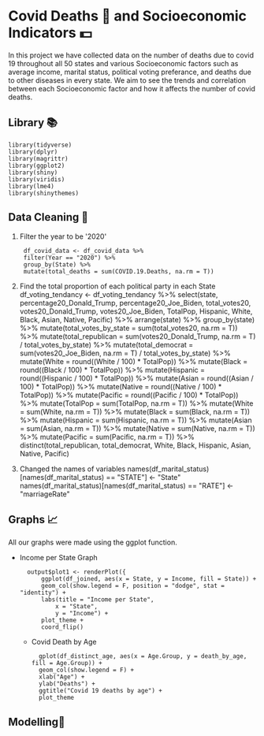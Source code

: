 
# Covid Deaths 🦠 and Socioeconomic Indicators 💵
In this project we have collected data on the number of deaths due to covid 19 throughout all 50 states and various Socioeconomic factors such as average income, marital status, political voting preferance, and deaths due to other diseases in every state. We aim to see the trends and correlation between each Socioeconomic factor and how it affects the number of covid deaths. 


## Library 📚
    library(tidyverse)
    library(dplyr)
    library(magrittr)
    library(ggplot2)
    library(shiny)
    library(viridis)
    library(lme4)
    library(shinythemes)
## Data Cleaning 🧼
1. Filter the year to be '2020' 

        df_covid_data <- df_covid_data %>%
        filter(Year == "2020") %>%
        group_by(State) %>%
        mutate(total_deaths = sum(COVID.19.Deaths, na.rm = T))
  2. Find the total proportion of each political party in each State
    df_voting_tendancy <- df_voting_tendancy %>%
    select(state, percentage20_Donald_Trump, percentage20_Joe_Biden, total_votes20, votes20_Donald_Trump, 
            votes20_Joe_Biden, TotalPop, Hispanic, White, Black, Asian, Native, Pacific) %>%
    arrange(state) %>%
    group_by(state) %>%
    mutate(total_votes_by_state = sum(total_votes20, na.rm = T)) %>%
    mutate(total_republican = sum(votes20_Donald_Trump, na.rm = T) / total_votes_by_state) %>%
    mutate(total_democrat = sum(votes20_Joe_Biden, na.rm = T) / total_votes_by_state) %>%
    mutate(White = round((White / 100) * TotalPop)) %>%
    mutate(Black = round((Black / 100) * TotalPop)) %>%
    mutate(Hispanic = round((Hispanic / 100) * TotalPop)) %>%
    mutate(Asian = round((Asian / 100) * TotalPop)) %>%
    mutate(Native = round((Native / 100) * TotalPop)) %>%
    mutate(Pacific = round((Pacific / 100) * TotalPop)) %>%
    mutate(TotalPop = sum(TotalPop, na.rm = T)) %>%
    mutate(White = sum(White, na.rm = T)) %>%
    mutate(Black = sum(Black, na.rm = T)) %>%
    mutate(Hispanic = sum(Hispanic, na.rm = T)) %>%
    mutate(Asian = sum(Asian, na.rm = T)) %>%
    mutate(Native = sum(Native, na.rm = T)) %>%
    mutate(Pacific = sum(Pacific, na.rm = T)) %>%
    distinct(total_republican, total_democrat, White, Black, Hispanic, Asian, Native, Pacific)
  3. Changed the names of variables 
    names(df_marital_status)[names(df_marital_status) == "STATE"] <- "State"
    names(df_marital_status)[names(df_marital_status) == "RATE"] <- "marriageRate"  
## Graphs 📈
All our graphs were made using the ggplot function.

- Income per State Graph 

        output$plot1 <- renderPlot({
            ggplot(df_joined, aes(x = State, y = Income, fill = State)) +
            geom_col(show.legend = F, position = "dodge", stat = "identity") +
            labs(title = "Income per State",
                x = "State",
                y = "Income") +
            plot_theme +
            coord_flip() 

    - Covid Death by Age

            gplot(df_distinct_age, aes(x = Age.Group, y = death_by_age, fill = Age.Group)) +
            geom_col(show.legend = F) +
            xlab("Age") +
            ylab("Deaths") +
            ggtitle("Covid 19 deaths by age") + 
            plot_theme
## Modelling🔋
